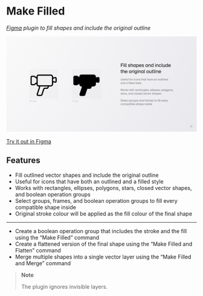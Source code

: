 # Make Filled

_[Figma](https://figma.com/about) plugin to fill shapes and include the original outline_

![Plugin Cover](/assets/cover.png)

[Try it out in Figma](https://figma.com/community/plugin/1130056585691217551)

## Features

- Fill outlined vector shapes and include the original outline
- Useful for icons that have both an outlined and a filled style
- Works with rectangles, ellipses, polygons, stars, closed vector shapes, and boolean operation groups
- Select groups, frames, and boolean operation groups to fill every compatible shape inside
- Original stroke colour will be applied as the fill colour of the final shape

***

- Create a boolean operation group that includes the stroke and the fill using the “Make Filled” command
- Create a flattened version of the final shape using the “Make Filled and Flatten” command
- Merge multiple shapes into a single vector layer using the “Make Filled and Merge” command

> **Note**
>
> The plugin ignores invisible layers.
